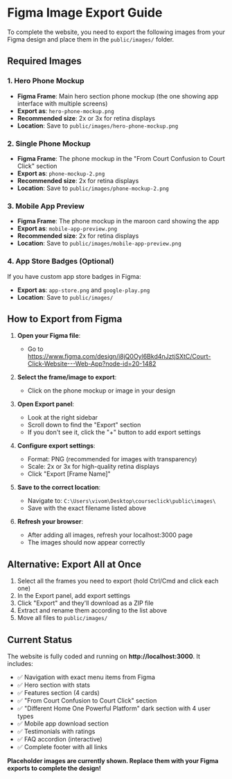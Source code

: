 # Figma Image Export Guide

To complete the website, you need to export the following images from your Figma design and place them in the `public/images/` folder.

## Required Images

### 1. Hero Phone Mockup
- **Figma Frame**: Main hero section phone mockup (the one showing app interface with multiple screens)
- **Export as**: `hero-phone-mockup.png`
- **Recommended size**: 2x or 3x for retina displays
- **Location**: Save to `public/images/hero-phone-mockup.png`

### 2. Single Phone Mockup
- **Figma Frame**: The phone mockup in the "From Court Confusion to Court Click" section
- **Export as**: `phone-mockup-2.png`
- **Recommended size**: 2x for retina displays
- **Location**: Save to `public/images/phone-mockup-2.png`

### 3. Mobile App Preview
- **Figma Frame**: The phone mockup in the maroon card showing the app
- **Export as**: `mobile-app-preview.png`
- **Recommended size**: 2x for retina displays
- **Location**: Save to `public/images/mobile-app-preview.png`

### 4. App Store Badges (Optional)
If you have custom app store badges in Figma:
- **Export as**: `app-store.png` and `google-play.png`
- **Location**: Save to `public/images/`

## How to Export from Figma

1. **Open your Figma file**: 
   - Go to https://www.figma.com/design/i8jQ0Oyl6Bkd4nJztjSXtC/Court-Click-Website---Web-App?node-id=20-1482

2. **Select the frame/image to export**:
   - Click on the phone mockup or image in your design

3. **Open Export panel**:
   - Look at the right sidebar
   - Scroll down to find the "Export" section
   - If you don't see it, click the "+" button to add export settings

4. **Configure export settings**:
   - Format: PNG (recommended for images with transparency)
   - Scale: 2x or 3x for high-quality retina displays
   - Click "Export [Frame Name]"

5. **Save to the correct location**:
   - Navigate to: `C:\Users\vivom\Desktop\courseclick\public\images\`
   - Save with the exact filename listed above

6. **Refresh your browser**:
   - After adding all images, refresh your localhost:3000 page
   - The images should now appear correctly

## Alternative: Export All at Once

1. Select all the frames you need to export (hold Ctrl/Cmd and click each one)
2. In the Export panel, add export settings
3. Click "Export" and they'll download as a ZIP file
4. Extract and rename them according to the list above
5. Move all files to `public/images/`

## Current Status

The website is fully coded and running on **http://localhost:3000**. It includes:
- ✅ Navigation with exact menu items from Figma
- ✅ Hero section with stats
- ✅ Features section (4 cards)
- ✅ "From Court Confusion to Court Click" section
- ✅ "Different Home One Powerful Platform" dark section with 4 user types
- ✅ Mobile app download section
- ✅ Testimonials with ratings
- ✅ FAQ accordion (interactive)
- ✅ Complete footer with all links

**Placeholder images are currently shown. Replace them with your Figma exports to complete the design!**

